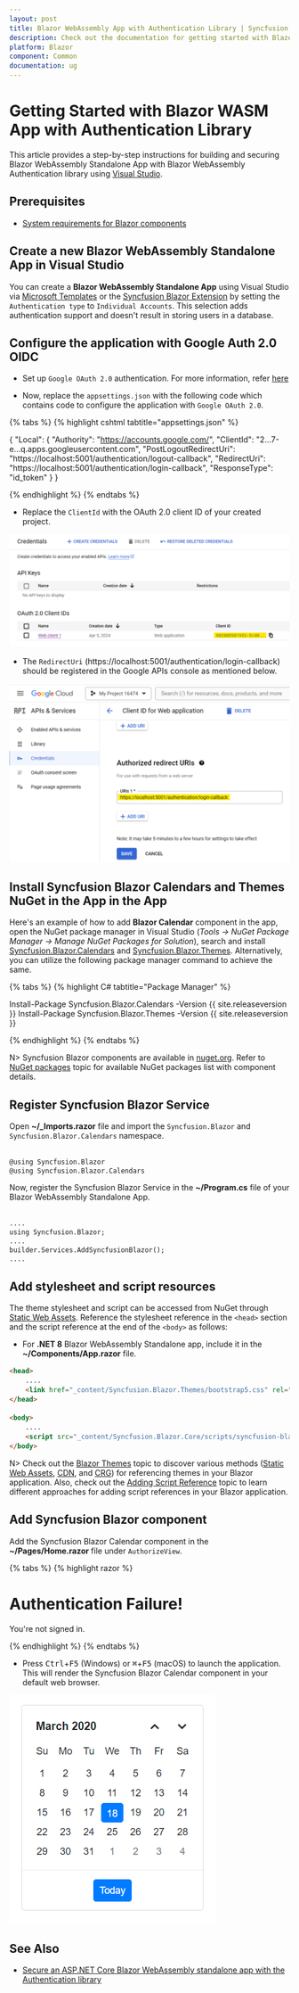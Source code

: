 ```yaml
---
layout: post
title: Blazor WebAssembly App with Authentication Library | Syncfusion
description: Check out the documentation for getting started with Blazor WebAssembly App and Syncfusion Blazor Components with Authentication Library.
platform: Blazor
component: Common
documentation: ug
---
```


# Getting Started with Blazor WASM App with Authentication Library

This article provides a step-by-step instructions for building and securing Blazor WebAssembly Standalone App with Blazor WebAssembly Authentication library using [Visual Studio](https://visualstudio.microsoft.com/vs/).

## Prerequisites

* [System requirements for Blazor components](https://blazor.syncfusion.com/documentation/system-requirements)

## Create a new Blazor WebAssembly Standalone App in Visual Studio

You can create a **Blazor WebAssembly Standalone App** using Visual Studio via [Microsoft Templates](https://learn.microsoft.com/en-us/aspnet/core/blazor/tooling?view=aspnetcore-8.0&pivots=windows) or the [Syncfusion Blazor Extension](https://blazor.syncfusion.com/documentation/visual-studio-integration/template-studio) by setting the `Authentication type` to `Individual Accounts`. This selection adds authentication support and doesn't result in storing users in a database.

## Configure the application with Google Auth 2.0 OIDC

* Set up `Google OAuth 2.0` authentication. For more information, refer [here](https://support.google.com/cloud/answer/6158849?hl=en)

* Now, replace the `appsettings.json` with the following code which contains code to configure the application with `Google OAuth 2.0`.

{% tabs %}
{% highlight cshtml tabtitle="appsettings.json" %}

{
  "Local": {
    "Authority": "https://accounts.google.com/",
    "ClientId": "2...7-e...q.apps.googleusercontent.com",
    "PostLogoutRedirectUri": "https://localhost:5001/authentication/logout-callback",
    "RedirectUri": "https://localhost:5001/authentication/login-callback",
    "ResponseType": "id_token"
  }
}

{% endhighlight %}
{% endtabs %}

* Replace the `ClientId` with the OAuth 2.0 client ID of your created project.

![OAuth 2.0 client ID](images/oauth-client-id.png)

* The `RedirectUri` (https://localhost:5001/authentication/login-callback) should be registered in the Google APIs console as mentioned below.

![OAuth RedirectUri](images/oauth-rediredt-uri.png)

## Install Syncfusion Blazor Calendars and Themes NuGet in the App in the App

Here's an example of how to add **Blazor Calendar** component in the app, open the NuGet package manager in Visual Studio (*Tools → NuGet Package Manager → Manage NuGet Packages for Solution*), search and install [Syncfusion.Blazor.Calendars](https://www.nuget.org/packages/Syncfusion.Blazor.Calendars/) and [Syncfusion.Blazor.Themes](https://www.nuget.org/packages/Syncfusion.Blazor.Themes/). Alternatively, you can utilize the following package manager command to achieve the same.

{% tabs %}
{% highlight C# tabtitle="Package Manager" %}

Install-Package Syncfusion.Blazor.Calendars -Version {{ site.releaseversion }}
Install-Package Syncfusion.Blazor.Themes -Version {{ site.releaseversion }}

{% endhighlight %}
{% endtabs %}

N> Syncfusion Blazor components are available in [nuget.org](https://www.nuget.org/packages?q=syncfusion.blazor). Refer to [NuGet packages](https://blazor.syncfusion.com/documentation/nuget-packages) topic for available NuGet packages list with component details.

## Register Syncfusion Blazor Service

Open **~/_Imports.razor** file and import the `Syncfusion.Blazor` and `Syncfusion.Blazor.Calendars` namespace.

```cshtml

@using Syncfusion.Blazor
@using Syncfusion.Blazor.Calendars

```

Now, register the Syncfusion Blazor Service in the **~/Program.cs** file of your Blazor WebAssembly Standalone App.

```cshtml

....
using Syncfusion.Blazor;
....
builder.Services.AddSyncfusionBlazor();
....

```

## Add stylesheet and script resources

The theme stylesheet and script can be accessed from NuGet through [Static Web Assets](https://blazor.syncfusion.com/documentation/appearance/themes#static-web-assets). Reference the stylesheet reference in the `<head>` section and the script reference at the end of the `<body>` as follows:

* For **.NET 8** Blazor WebAssembly Standalone app, include it in the **~/Components/App.razor** file.

```html
<head>
    ....
    <link href="_content/Syncfusion.Blazor.Themes/bootstrap5.css" rel="stylesheet" />
</head>

<body>
    ....
    <script src="_content/Syncfusion.Blazor.Core/scripts/syncfusion-blazor.min.js" type="text/javascript"></script>
</body>

```
N> Check out the [Blazor Themes](https://blazor.syncfusion.com/documentation/appearance/themes) topic to discover various methods ([Static Web Assets](https://blazor.syncfusion.com/documentation/appearance/themes#static-web-assets), [CDN](https://blazor.syncfusion.com/documentation/appearance/themes#cdn-reference), and [CRG](https://blazor.syncfusion.com/documentation/common/custom-resource-generator)) for referencing themes in your Blazor application. Also, check out the [Adding Script Reference](https://blazor.syncfusion.com/documentation/common/adding-script-references) topic to learn different approaches for adding script references in your Blazor application.

## Add Syncfusion Blazor component

Add the Syncfusion Blazor Calendar component in the **~/Pages/Home.razor** file under `AuthorizeView`.

{% tabs %}
{% highlight razor %}

<AuthorizeView>
    <Authorized>
        <SfCalendar TValue="DateTime" />
    </Authorized>
    <NotAuthorized>
        <h1>Authentication Failure!</h1>
        <p>You're not signed in.</p>
    </NotAuthorized>
</AuthorizeView>

{% endhighlight %}
{% endtabs %}

* Press <kbd>Ctrl</kbd>+<kbd>F5</kbd> (Windows) or <kbd>⌘</kbd>+<kbd>F5</kbd> (macOS) to launch the application. This will render the Syncfusion Blazor Calendar component in your default web browser.


![Blazor Calendar Component](images/output-calendar-using-blazor-webassembly.png)


## See Also

* [Secure an ASP.NET Core Blazor WebAssembly standalone app with the Authentication library](https://learn.microsoft.com/en-us/aspnet/core/blazor/security/webassembly/standalone-with-authentication-library?view=aspnetcore-8.0&tabs=visual-studio)
